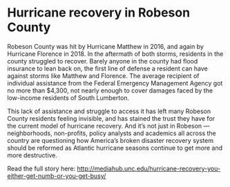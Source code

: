 # Hurricane recovery in Robeson County

Robeson County was hit by Hurricane Matthew in 2016, and again by Hurricane Florence in 2018. In the aftermath of both storms, residents in the county struggled to recover. Barely anyone in the county had flood insurance to lean back on, the first line of defense a resident can have against storms like Matthew and Florence. The average recipient of individual assistance from the Federal Emergency Management Agency got no more than $4,300, not nearly enough to cover damages faced by the low-income residents of South Lumberton. 

This lack of assistance and struggle to access it has left many Robeson County residents feeling invisible, and has stained the trust they have for the current model of hurricane recovery. And it’s not just in Robeson — neighborhoods, non-profits, policy analysts and academics all across the country are questioning how America’s broken disaster recovery system should be reformed as Atlantic hurricane seasons continue to get more and more destructive. 

Read the full story here: http://mediahub.unc.edu/hurricane-recovery-you-either-get-numb-or-you-get-busy/
